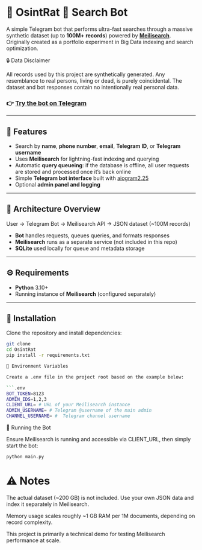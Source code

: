 

# 📇 OsintRat 🐀 Search Bot

A simple Telegram bot that performs ultra-fast searches through a massive synthetic dataset (up to **100M+ records**) powered by **[Meilisearch](https://www.meilisearch.com/)**.  
Originally created as a portfolio experiment in Big Data indexing and search optimization.

🔒 Data Disclaimer

All records used by this project are synthetically generated. Any resemblance to real persons, living or dead, is purely coincidental. The dataset and bot responses contain no intentionally real personal data.


### 👉 [Try the bot on Telegram](https://t.me/OsintRatBot)

---

## 🚀 Features

- Search by **name**, **phone number**, **email**, **Telegram ID**, or **Telegram username**  
- Uses **Meilisearch** for lightning-fast indexing and querying  
- Automatic **query queueing**: if the database is offline, all user requests are stored and processed once it’s back online  
- Simple **Telegram bot interface** built with [aiogram2.25](https://docs.aiogram.dev/)  
- Optional **admin panel and logging**

---

## 🧠 Architecture Overview

User → Telegram Bot → Meilisearch API → JSON dataset (~100M records)


- **Bot** handles requests, queues queries, and formats responses  
- **Meilisearch** runs as a separate service (not included in this repo)  
- **SQLite** used locally for queue and metadata storage

---

## ⚙️ Requirements

- **Python** 3.10+
- Running instance of **Meilisearch** (configured separately)

---

## 🧩 Installation

Clone the repository and install dependencies:

```bash
git clone 
cd OsintRat
pip install -r requirements.txt

🔑 Environment Variables

Create a .env file in the project root based on the example below:

```.env
BOT_TOKEN=8123
ADMIN_IDS=1,2,3
CLIENT_URL= # URL of your Meilisearch instance
ADMIN_USERNAME= # Telegram @username of the main admin
CHANNEL_USERNAME= #  Telegram channel username
```

🏃 Running the Bot

Ensure Meilisearch is running and accessible via CLIENT_URL, then simply start the bot:

``` bash 
python main.py

```


# ⚠️ Notes

The actual dataset (~200 GB) is not included.
Use your own JSON data and index it separately in Meilisearch.

Memory usage scales roughly ~1 GB RAM per 1M documents, depending on record complexity.

This project is primarily a technical demo for testing Meilisearch performance at scale.